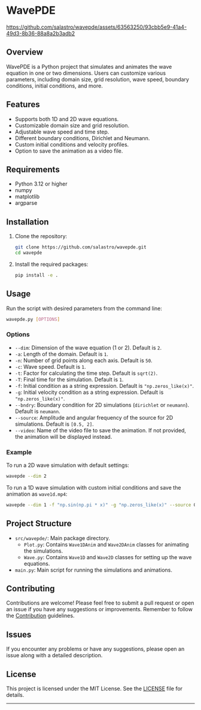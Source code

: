 # WavePDE

https://github.com/salastro/wavepde/assets/63563250/93cbb5e9-41a4-49d3-8b36-88a8a2b3adb2

## Overview

WavePDE is a Python project that simulates and animates the wave equation in one
or two dimensions. Users can customize various parameters, including domain
size, grid resolution, wave speed, boundary conditions, initial conditions, and
more.

## Features

- Supports both 1D and 2D wave equations.
- Customizable domain size and grid resolution.
- Adjustable wave speed and time step.
- Different boundary conditions, Dirichlet and Neumann.
- Custom initial conditions and velocity profiles.
- Option to save the animation as a video file.

## Requirements

- Python 3.12 or higher
- numpy
- matplotlib
- argparse

## Installation

1. Clone the repository:

   ```sh
   git clone https://github.com/salastro/wavepde.git
   cd wavepde
   ```

1. Install the required packages:

   ```sh
   pip install -e .
   ```

## Usage

Run the script with desired parameters from the command line:

```sh
wavepde.py [OPTIONS]
```

### Options

- `--dim`: Dimension of the wave equation (1 or 2). Default is `2`.
- `-a`: Length of the domain. Default is `1`.
- `-n`: Number of grid points along each axis. Default is `50`.
- `-c`: Wave speed. Default is `1`.
- `-t`: Factor for calculating the time step. Default is `sqrt(2)`.
- `-T`: Final time for the simulation. Default is `1`.
- `-f`: Initial condition as a string expression. Default is
  `"np.zeros_like(x)"`.
- `-g`: Initial velocity condition as a string expression. Default is
  `"np.zeros_like(x)"`.
- `--bndry`: Boundary condition for 2D simulations (`dirichlet` or `neumann`).
  Default is `neumann`.
- `--source`: Amplitude and angular frequency of the source for 2D simulations.
  Default is `[0.5, 2]`.
- `--video`: Name of the video file to save the animation. If not provided, the
  animation will be displayed instead.

### Example

To run a 2D wave simulation with default settings:

```sh
wavepde --dim 2
```

To run a 1D wave simulation with custom initial conditions and save the
animation as `wave1d.mp4`:

```sh
wavepde --dim 1 -f "np.sin(np.pi * x)" -g "np.zeros_like(x)" --source 0 --video wave1d.mp4
```

## Project Structure

- `src/wavepde/`: Main package directory.
  - `Plot.py`: Contains `Wave1DAnim` and `Wave2DAnim` classes for animating the
    simulations.
  - `Wave.py`: Contains `Wave1D` and `Wave2D` classes for setting up the wave
    equations.
- `main.py`: Main script for running the simulations and animations.

## Contributing

Contributions are welcome! Please feel free to submit a pull request or open an
issue if you have any suggestions or improvements. Remember to follow the
[Contribution](CONTRIBUTING.md) guidelines.

## Issues

If you encounter any problems or have any suggestions, please open an issue
along with a detailed description.

## License

This project is licensed under the MIT License. See the [LICENSE](LICENSE) file
for details.

______________________________________________________________________
